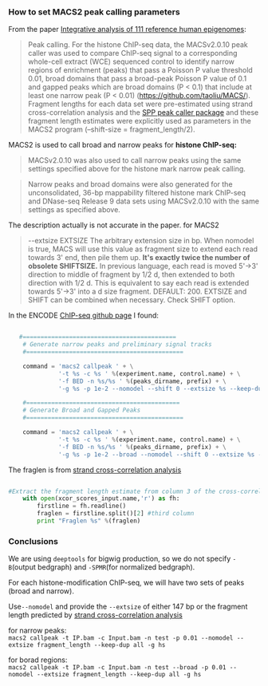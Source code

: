 ### How to set MACS2 peak calling parameters


From the paper [Integrative analysis of 111 reference human epigenomes](http://www.nature.com/nature/journal/v518/n7539/full/nature14248.html):  

>Peak calling. For the histone ChIP-seq data, the MACSv2.0.10 peak caller was used to compare ChIP-seq signal to a corresponding whole-cell extract (WCE) sequenced control to identify narrow regions of enrichment (peaks) that pass a Poisson P value threshold 0.01, broad domains that pass a broad-peak Poisson P value of 0.1 and gapped peaks which are broad domains (P < 0.1) that include at least one narrow peak (P < 0.01) (https://github.com/taoliu/MACS/). Fragment lengths for each data set were pre-estimated using strand cross-correlation analysis and the [SPP peak caller package](https://code.google.com/p/phantompeakqualtools/) and these fragment length estimates were explicitly used as parameters in the MACS2 program (–shift-size = fragment_length/2).
>

MACS2 is used to call broad and narrow peaks for **histone ChIP-seq:**  
>MACSv2.0.10 was also used to call narrow peaks using the same settings specified above for the histone mark narrow peak calling.

>Narrow peaks and broad domains were also generated for the unconsolidated, 36-bp mappability filtered histone mark ChIP-seq and DNase-seq Release 9 data sets using MACSv2.0.10 with the same settings as specified above.


The description actually is not accurate in the paper. for MACS2
>--extsize EXTSIZE The arbitrary extension size in bp. When nomodel is true, MACS will use this value as fragment size to extend each read towards 3' end, then pile them up. **It's exactly twice the number of obsolete SHIFTSIZE.** In previous language, each read is moved 5'->3' direction to middle of fragment by 1/2 d, then extended to both direction with 1/2 d. This is equivalent to say each read is extended towards 5'->3' into a d size fragment. DEFAULT: 200. EXTSIZE and SHIFT can be combined when necessary. Check SHIFT option.
>

In the ENCODE [ChIP-seq github page](https://github.com/crazyhottommy/chip-seq-pipeline/blob/master/dnanexus/macs2/src/macs2.py) I found:

```python

   #===========================================
	# Generate narrow peaks and preliminary signal tracks
	#============================================

	command = 'macs2 callpeak ' + \
			  '-t %s -c %s ' %(experiment.name, control.name) + \
			  '-f BED -n %s/%s ' %(peaks_dirname, prefix) + \
			  '-g %s -p 1e-2 --nomodel --shift 0 --extsize %s --keep-dup all -B --SPMR' %(genomesize, fraglen)
```

```python
	#===========================================
	# Generate Broad and Gapped Peaks
	#============================================

	command = 'macs2 callpeak ' + \
			  '-t %s -c %s ' %(experiment.name, control.name) + \
			  '-f BED -n %s/%s ' %(peaks_dirname, prefix) + \
			  '-g %s -p 1e-2 --broad --nomodel --shift 0 --extsize %s --keep-dup all' %(genomesize, fraglen)


```

The fraglen is from [strand cross-correlation analysis](https://github.com/crazyhottommy/ChIP-seq-analysis/blob/master/part0_quality_control.md#calculate-fragment-length-nsc-and-rsc-by-phantompeakqualtools)


```python

#Extract the fragment length estimate from column 3 of the cross-correlation scores file
	with open(xcor_scores_input.name,'r') as fh:
		firstline = fh.readline()
		fraglen = firstline.split()[2] #third column
		print "Fraglen %s" %(fraglen)
```

### Conclusions

We are using `deeptools` for bigwig production, so we do not specify `-B`(output bedgraph) and `-SPMR`(for normalized bedgraph).

For each histone-modification ChIP-seq, we will have two sets of peaks (broad and narrow).

Use`--nomodel` and provide the `--extsize` of either 147 bp or the fragment length predicted by [strand cross-correlation analysis](https://github.com/crazyhottommy/ChIP-seq-analysis/blob/master/part0_quality_control.md#calculate-fragment-length-nsc-and-rsc-by-phantompeakqualtools) 

for narrow peaks:  
`macs2 callpeak -t IP.bam -c Input.bam -n test -p 0.01 --nomodel --extsize fragment_length --keep-dup all -g hs`  
 
for borad regions:  
`macs2 callpeak -t IP.bam -c Input.bam -n test --broad -p 0.01 --nomodel --extsize fragment_length --keep-dup all -g hs`


